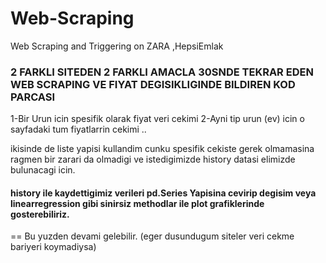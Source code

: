 # Web-Scraping
Web Scraping and Triggering on ZARA ,HepsiEmlak

### 2 FARKLI SITEDEN 2 FARKLI AMACLA 30SNDE TEKRAR EDEN WEB SCRAPING VE FIYAT DEGISIKLIGINDE BILDIREN KOD PARCASI

1-Bir Urun icin spesifik olarak fiyat veri cekimi 
2-Ayni tip urun (ev) icin o sayfadaki tum fiyatlarrin cekimi
..

ikisinde de liste yapisi kullandim cunku spesifik cekiste gerek olmamasina ragmen bir zarari da olmadigi ve istedigimizde history datasi elimizde bulunacagi icin.

#### history ile kaydettigimiz verileri pd.Series Yapisina cevirip degisim veya linearregression gibi sinirsiz methodlar ile plot grafiklerinde gosterebiliriz.
== Bu yuzden devami gelebilir. (eger dusundugum siteler veri cekme bariyeri koymadiysa)
